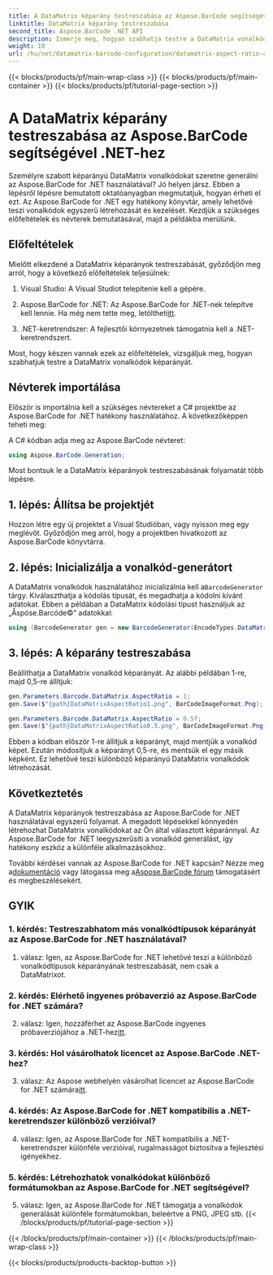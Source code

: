 ```yaml
---
title: A DataMatrix képarány testreszabása az Aspose.BarCode segítségével .NET-hez
linktitle: DataMatrix képarány testreszabása
second_title: Aspose.BarCode .NET API
description: Ismerje meg, hogyan szabhatja testre a DataMatrix vonalkód képarányát az Aspose.BarCode for .NET használatával. Lépésről lépésre útmutató a vonalkód generálásához.
weight: 10
url: /hu/net/datamatrix-barcode-configuration/datamatrix-aspect-ratio-customization/
---
```


{{< blocks/products/pf/main-wrap-class >}}
{{< blocks/products/pf/main-container >}}
{{< blocks/products/pf/tutorial-page-section >}}

# A DataMatrix képarány testreszabása az Aspose.BarCode segítségével .NET-hez

Személyre szabott képarányú DataMatrix vonalkódokat szeretne generálni az Aspose.BarCode for .NET használatával? Jó helyen jársz. Ebben a lépésről lépésre bemutatott oktatóanyagban megmutatjuk, hogyan érheti el ezt. Az Aspose.BarCode for .NET egy hatékony könyvtár, amely lehetővé teszi vonalkódok egyszerű létrehozását és kezelését. Kezdjük a szükséges előfeltételek és névterek bemutatásával, majd a példákba merülünk.

## Előfeltételek

Mielőtt elkezdené a DataMatrix képarányok testreszabását, győződjön meg arról, hogy a következő előfeltételek teljesülnek:

1. Visual Studio: A Visual Studiot telepítenie kell a gépére.

2.  Aspose.BarCode for .NET: Az Aspose.BarCode for .NET-nek telepítve kell lennie. Ha még nem tette meg, letöltheti[itt](https://releases.aspose.com/barcode/net/).

3. .NET-keretrendszer: A fejlesztői környezetnek támogatnia kell a .NET-keretrendszert.

Most, hogy készen vannak ezek az előfeltételek, vizsgáljuk meg, hogyan szabhatjuk testre a DataMatrix vonalkódok képarányát.

## Névterek importálása

Először is importálnia kell a szükséges névtereket a C# projektbe az Aspose.BarCode for .NET hatékony használatához. A következőképpen teheti meg:

A C# kódban adja meg az Aspose.BarCode névteret:

```csharp
using Aspose.BarCode.Generation;
```

Most bontsuk le a DataMatrix képarányok testreszabásának folyamatát több lépésre.

## 1. lépés: Állítsa be projektjét

Hozzon létre egy új projektet a Visual Studióban, vagy nyisson meg egy meglévőt. Győződjön meg arról, hogy a projektben hivatkozott az Aspose.BarCode könyvtárra.

## 2. lépés: Inicializálja a vonalkód-generátort

 A DataMatrix vonalkódok használatához inicializálnia kell a`BarcodeGenerator` tárgy. Kiválaszthatja a kódolás típusát, és megadhatja a kódolni kívánt adatokat. Ebben a példában a DataMatrix kódolási típust használjuk az „Åspóse.Barcóde©” adatokkal:

```csharp
using (BarcodeGenerator gen = new BarcodeGenerator(EncodeTypes.DataMatrix, "Åspóse.Barcóde©"))
```

## 3. lépés: A képarány testreszabása

Beállíthatja a DataMatrix vonalkód képarányát. Az alábbi példában 1-re, majd 0,5-re állítjuk:

```csharp
gen.Parameters.Barcode.DataMatrix.AspectRatio = 1;
gen.Save($"{path}DataMatrixAspectRatio1.png", BarCodeImageFormat.Png);

gen.Parameters.Barcode.DataMatrix.AspectRatio = 0.5f;
gen.Save($"{path}DataMatrixAspectRatio0.5.png", BarCodeImageFormat.Png);
```

Ebben a kódban először 1-re állítjuk a képarányt, majd mentjük a vonalkód képet. Ezután módosítjuk a képarányt 0,5-re, és mentsük el egy másik képként. Ez lehetővé teszi különböző képarányú DataMatrix vonalkódok létrehozását.

## Következtetés

A DataMatrix képarányok testreszabása az Aspose.BarCode for .NET használatával egyszerű folyamat. A megadott lépésekkel könnyedén létrehozhat DataMatrix vonalkódokat az Ön által választott képaránnyal. Az Aspose.BarCode for .NET leegyszerűsíti a vonalkód generálást, így hatékony eszköz a különféle alkalmazásokhoz.

 További kérdései vannak az Aspose.BarCode for .NET kapcsán? Nézze meg a[dokumentáció](https://reference.aspose.com/barcode/net/) vagy látogassa meg a[Aspose.BarCode fórum](https://forum.aspose.com/c/barcode/13) támogatásért és megbeszélésekért.

## GYIK

### 1. kérdés: Testreszabhatom más vonalkódtípusok képarányát az Aspose.BarCode for .NET használatával?

1. válasz: Igen, az Aspose.BarCode for .NET lehetővé teszi a különböző vonalkódtípusok képarányának testreszabását, nem csak a DataMatrixot.

### 2. kérdés: Elérhető ingyenes próbaverzió az Aspose.BarCode for .NET számára?

 2. válasz: Igen, hozzáférhet az Aspose.BarCode ingyenes próbaverziójához a .NET-hez[itt](https://releases.aspose.com/).

### 3. kérdés: Hol vásárolhatok licencet az Aspose.BarCode .NET-hez?

 3. válasz: Az Aspose webhelyén vásárolhat licencet az Aspose.BarCode for .NET számára[itt](https://purchase.aspose.com/buy).

### 4. kérdés: Az Aspose.BarCode for .NET kompatibilis a .NET-keretrendszer különböző verzióival?

4. válasz: Igen, az Aspose.BarCode for .NET kompatibilis a .NET-keretrendszer különféle verzióival, rugalmasságot biztosítva a fejlesztési igényekhez.

### 5. kérdés: Létrehozhatok vonalkódokat különböző formátumokban az Aspose.BarCode for .NET segítségével?

5. válasz: Igen, az Aspose.BarCode for .NET támogatja a vonalkódok generálását különféle formátumokban, beleértve a PNG, JPEG stb.
{{< /blocks/products/pf/tutorial-page-section >}}

{{< /blocks/products/pf/main-container >}}
{{< /blocks/products/pf/main-wrap-class >}}

{{< blocks/products/products-backtop-button >}}
